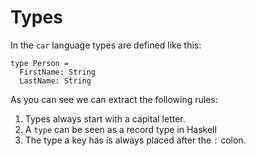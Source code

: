 # Types

In the `car` language types are defined like this:

```car
type Person =
  FirstName: String
  LastName: String
```

As you can see we can extract the following rules:

1.  Types always start with a capital letter.
2.  A `type` can be seen as a record type in Haskell
3.  The type a key has is always placed after the `:` colon.
